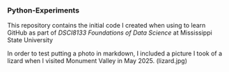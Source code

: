 ### Python-Experiments
This repository contains the initial code I created when using to learn GitHub as part of *DSCI8133 Foundations of Data Science* at Mississippi State University

In order to test putting a photo in markdown, I included a picture I took of a lizard when I visited Monument Valley in May 2025.
(lizard.jpg)
